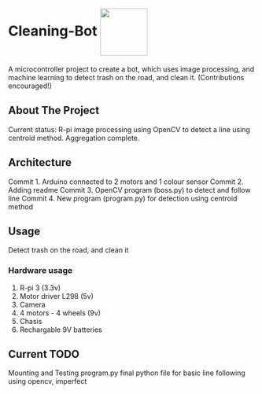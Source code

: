 <h1>
	Cleaning-Bot
	<img src="rpi.jpg" width="96" height="96" align="center">
</h1>

A microcontroller project to create a bot, which uses image processing, and machine learning to detect trash on the road, and clean it.
(Contributions encouraged!)

## About The Project

Current status: R-pi image processing using OpenCV to detect a line using centroid method. Aggregation complete.

## Architecture
Commit 1. Arduino connected to 2 motors and 1 colour sensor
Commit 2. Adding readme
Commit 3. OpenCV program (boss.py) to detect and follow line
Commit 4. New program (program.py) for detection using centroid method

## Usage
Detect trash on the road, and clean it


### Hardware usage
1. R-pi 3 (3.3v)
2. Motor driver L298 (5v)
3. Camera
4. 4 motors - 4 wheels (9v)
5. Chasis
6. Rechargable 9V batteries


## Current TODO

Mounting and Testing 
program.py final python file for basic line following using opencv, imperfect
